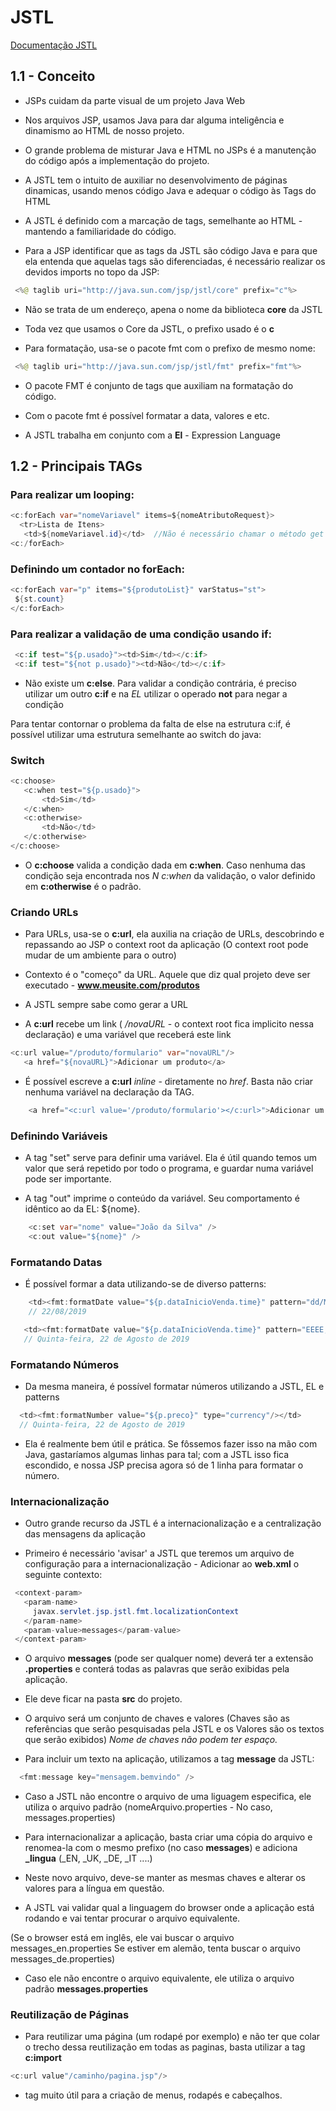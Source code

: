 # JSTL 

  [Documentação JSTL](https://docs.oracle.com/javaee/5/jstl/1.1/docs/tlddocs/)

## 1.1 - Conceito

- JSPs cuidam da parte visual de um projeto Java Web

- Nos arquivos JSP, usamos Java para dar alguma inteligência e dinamismo ao HTML de nosso projeto.

- O grande problema de misturar Java e HTML no JSPs é a manutenção do código após a implementação do projeto.

- A JSTL tem o intuito de auxiliar no desenvolvimento de páginas dinamicas, usando menos código Java e adequar o código às Tags do HTML

- A JSTL é definido com a marcação de tags, semelhante ao HTML - mantendo a familiaridade do código.

- Para a JSP identificar que as tags da JSTL são código Java e para que ela entenda que aquelas tags são diferenciadas, é necessário realizar os devidos imports no topo da JSP:
```java
 <%@ taglib uri="http://java.sun.com/jsp/jstl/core" prefix="c"%>
```
 
 - Não se trata de um endereço, apena o nome da biblioteca **core** da JSTL
 
 - Toda vez que usamos o Core da JSTL, o prefixo usado é o **c**
 
 - Para formatação, usa-se o pacote fmt com o prefixo de mesmo nome:
 
 ```java
  <%@ taglib uri="http://java.sun.com/jsp/jstl/fmt" prefix="fmt"%>
```

 - O pacote FMT é conjunto de tags que auxiliam na formatação do código.

 - Com o pacote fmt é possível formatar a data, valores e etc. 
 
 - A JSTL trabalha em conjunto com a **El** - Expression Language
 
 ## 1.2 - Principais TAGs
 
 ### Para realizar um looping:
 
 ```java
 <c:forEach var="nomeVariavel" items=${nomeAtributoRequest}>
   <tr>Lista de Itens>
	<td>${nomeVariavel.id}</td>  //Não é necessário chamar o método get do objeto, a EL já se encarrega de chamar o método get do atributo apenas com a indicação de qual será usado.
 <c:/forEach> 
 ```
 
 ### Definindo um contador no forEach:
 
 ```java
 <c:forEach var="p" items="${produtoList}" varStatus="st">
  ${st.count}
 </c:forEach>
 ```
 
### Para realizar a validação de uma condição usando if:
 
```java 
 <c:if test="${p.usado}"><td>Sim</td></c:if>
 <c:if test="${not p.usado}"><td>Não</td></c:if>
 ```
	
- Não existe um **c:else**. Para validar a condição contrária, é preciso utilizar um outro **c:if** e na *EL* utilizar o operado **not** para negar a condição

 Para tentar contornar o problema da falta de else na estrutura c:if, é possível utilizar uma estrutura semelhante ao switch do java:
 
 ### Switch
 
 ```java 
 <c:choose>
	<c:when test="${p.usado}">
		<td>Sim</td>
	</c:when>
	<c:otherwise>
		<td>Não</td>
	</c:otherwise>				
</c:choose>
```
 - O **c:choose** valida a condição dada em **c:when**. Caso nenhuma das condição seja encontrada nos *N c:when* da validação, o valor definido em **c:otherwise** é o padrão.

### Criando URLs

  - Para URLs, usa-se o **c:url**, ela auxilia na criação de URLs, descobrindo e repassando ao JSP o context root da aplicação 
 (O context root pode mudar de um ambiente para o outro)
 
 - Contexto é o "começo" da URL. Aquele que diz qual projeto deve ser executado - **www.meusite.com/produtos**
 
 - A JSTL sempre sabe como gerar a URL
 
 - A **c:url** recebe um link ( */novaURL* - o context root fica implicito nessa declaração) e uma variável que receberá este link
 
 ```java 
 <c:url value="/produto/formulario" var="novaURL"/>
	<a href="${novaURL}">Adicionar um produto</a>
```
	
 - É possível escreve a **c:url** *inline* - diretamente no *href*. Basta não criar nenhuma variável na declaração da TAG.

```java 
    <a href="<c:url value='/produto/formulario'></c:url>">Adicionar um produto</a>
   ```

### Definindo Variáveis

- A tag "set" serve para definir uma variável. Ela é útil quando temos um valor que será repetido por todo o programa, e guardar numa variável pode ser importante.

- A tag "out" imprime o conteúdo da variável. Seu comportamento é idêntico ao da EL: ${nome}.

```java 
    <c:set var="nome" value="João da Silva" />
    <c:out value="${nome}" />
   ```

### Formatando Datas

- É possível formar a data utilizando-se de diverso patterns:

```java 
    <td><fmt:formatDate value="${p.dataInicioVenda.time}" pattern="dd/MM/yyyy"/></td>
    // 22/08/2019
   ```
   
 ```java 
    <td><fmt:formatDate value="${p.dataInicioVenda.time}" pattern="EEEE, dd 'de' MMMM 'de' yyyy"/></td>
    // Quinta-feira, 22 de Agosto de 2019
   ```

 ### Formatando Números
 
 - Da mesma maneira, é possível formatar números utilizando a JSTL, EL e patterns
 
  ```java 
    <td><fmt:formatNumber value="${p.preco}" type="currency"/></td>
    // Quinta-feira, 22 de Agosto de 2019
   ```
 - Ela é realmente bem útil e prática. Se fôssemos fazer isso na mão com Java, gastaríamos algumas linhas para tal; com a JSTL isso fica escondido, e nossa JSP precisa agora só de 1 linha para formatar o número.
 
 ### Internacionalização

- Outro grande recurso da JSTL é a internacionalização e a centralização das mensagens da aplicação

- Primeiro é necessário 'avisar' a JSTL que teremos um arquivo de configuração para a internacionalização - Adicionar ao **web.xml** o seguinte contexto:

 ```java
  <context-param>
    <param-name>
      javax.servlet.jsp.jstl.fmt.localizationContext
    </param-name>
    <param-value>messages</param-value>
  </context-param>
  ```
  
- O arquivo **messages** (pode ser qualquer nome) deverá ter a extensão **.properties** e conterá todas as palavras que serão exibidas pela aplicação.

- Ele deve ficar na pasta **src** do projeto.

- O arquivo será um conjunto de chaves e valores (Chaves são as referências que serão pesquisadas pela JSTL e os Valores são os textos que serão exibidos) *Nome de chaves não podem ter espaço.*

- Para incluir um texto na aplicação, utilizamos a tag **message** da JSTL:

 ```java
   <fmt:message key="mensagem.bemvindo" />
 ```
- Caso a JSTL não encontre o arquivo de uma liguagem especifica, ele utiliza o arquivo padrão (nomeArquivo.properties - No caso, messages.properties)

- Para internacionalizar a aplicação, basta criar uma cópia do arquivo e renomea-la com o mesmo prefixo (no caso **messages**) e adiciona **_lingua** (_EN, _UK, _DE, _IT ....)

- Neste novo arquivo, deve-se manter as mesmas chaves e alterar os valores para a língua em questão.

- A JSTL vai validar qual a linguagem do browser onde a aplicação está rodando e vai tentar procurar o arquivo equivalente.

 (Se o browser está em inglês, ele vai buscar o arquivo messages_en.properties
  Se estiver em alemão, tenta buscar o arquivo messages_de.properties)
  
- Caso ele não encontre o arquivo equivalente, ele utiliza o arquivo padrão **messages.properties**

### Reutilização de Páginas

- Para reutilizar uma página (um rodapé por exemplo) e não ter que colar o trecho dessa reutilização em todas as paginas, basta utilizar a tag **c:import**

 ```java
 <c:url value"/caminho/pagina.jsp"/>
 ```
 
- tag muito útil para a criação de menus, rodapés e cabeçalhos.
